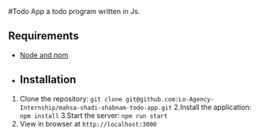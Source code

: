 #Todo App
a todo program written in Js.
## Requirements
- [Node and npm](http://nodejs.org)
- ## Installation

1. Clone the repository: `git clone git@github.com:Lo-Agency-Internship/mahsa-shadi-shabnam-todo-app.git`
2.Install the application: `npm install`
3.Start the server: `npm run start`
4. View in browser at `http://localhost:3000`
